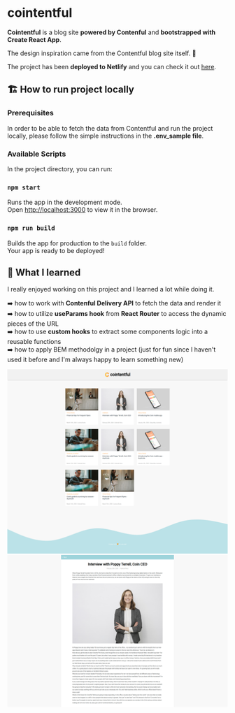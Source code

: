 # cointentful

**Cointentful** is a blog site **powered by Contenful** and **bootstrapped with Create React App**.

The design inspiration came from the Contentful blog site itself. 🧡

The project has been **deployed to Netlify** and you can check it out [here](https://cointentful.netlify.app/).

## 🏗️ How to run project locally

### Prerequisites

In order to be able to fetch the data from Contentful and run the project locally, please follow the simple instructions in the **.env_sample file**. 

### Available Scripts

In the project directory, you can run:

### `npm start`

Runs the app in the development mode.\
Open [http://localhost:3000](http://localhost:3000) to view it in the browser.

### `npm run build`

Builds the app for production to the `build` folder.\
Your app is ready to be deployed!

## 🌱 What I learned

I really enjoyed working on this project and I learned a lot while doing it.

:arrow_right: how to work with **Contenful Delivery API** to fetch the data and render it </br>
:arrow_right: how to utilize **useParams hook** from **React Router** to access the dynamic pieces of the URL</br>
:arrow_right: how to use **custom hooks** to extract some components logic into a reusable functions</br>
:arrow_right: how to apply BEM methodolgy in a project (just for fun since I haven't used it before and I'm always happy to learn something new)

![](src/img/screenshot_blog_list_view.png)
![](src/img/screenshot_single_post_view.png)
